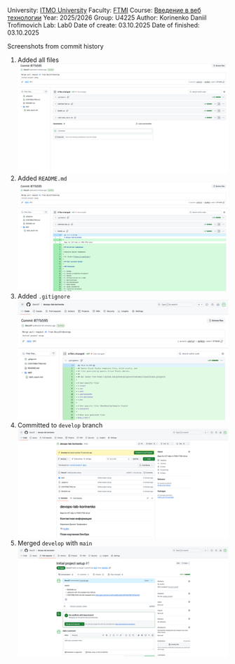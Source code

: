University: [ITMO University](https://itmo.ru/ru/)
Faculty: [FTMI]()
Course: [Введение в веб технологии](https://itmo-ict-faculty.github.io/introduction-in-web-tech/)
Year: 2025/2026
Group: U4225
Author: Korinenko Daniil Trofimovich
Lab: Lab0
Date of create: 03.10.2025
Date of finished: 03.10.2025

Screenshots from commit history

1. Added all files ![1759501427088](image/lab0_report/1759501427088.png)
2. Added `README.md `![1759501463947](image/lab0_report/1759501463947.png)
3. Added `.gitignore` ![1759503021123](image/lab0_report/1759503021123.png)
4. Committed to `develop` branch![1759500812214](image/lab0_report/1759500812214.png)
5. Merged `develop` with `main`![1759500994962](image/lab0_report/1759500994962.png)
